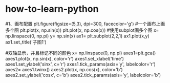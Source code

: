 # how-to-learn-python
#1、画布配置
plt.figure(figsize=(5,3), dpi=300, facecolor='g')
#一个画布上画多个图
plt.plot(x, np.sin(x))
plt.plot(x, np.cos(x))
#使用subplot画多个图
x= np.linspace(0, np.pi)
y= np.sin(x)
ax1= plt.subplot(2,2,1)
ax1.plot(x,y)
ax1.set_title('子图1')

#双轴显示，并且标记不同的颜色
x= np.linspace(0, np.pi)
axes1=plt.gca()
axes1.plot(x, np.sin(x), color='r')
axes1.set_xlabel('time')
axes1.set_ylabel('sinx', c='r')
axes1.tick_params(axis='y', labelcolor='r')
axes2= axes1.twinx()
axes2.plot(x, np.cos(x), color='b')
axes2.set_ylabel('cosx', c='b')
axes2.tick_params(axis='y', labelcolor='b')
